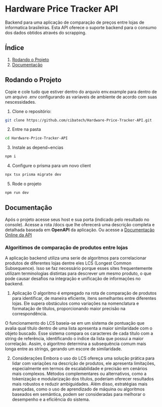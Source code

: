 # Hardware Price Tracker API
Backend para uma aplicação de comparação de preços entre lojas de informatica brasileiras. Esta API oferece o suporte backend para o consumo dos dados obtidos através do scrapping. 

## Índice

1. [Rodando o Projeto](#rodando-o-projeto)
1. [Documentação](#documentação)

## Rodando o Projeto

Copie e cole tudo que estiver dentro do arquvio env.example para dentro de um arquivo .env configurando as variaveis de ambiente de acordo com suas nescessidades. 

1. Clone o repositório:
```bash
git clone https://github.com/cibatech/Hardware-Price-Tracker-API.git
```

2. Entre na pasta
```bash
cd Hardware-Price-Tracker-API
```

3. Instale as depend~encias
```bash
npm i 
```

4. Configure o prisma para um novo client
```bash
npx tsx prisma migrate dev
```

5. Rode o projeto
```bash
npm run dev
```

## Documentação
Após o projeto acesse seus host e sua porta (indicado pelo resultado no console). Acesse a rota /docs que lhe oferecerá uma descrição completa e detalhada baseada em **OpenAPI** da aplicação. 
Ou acesse a <a href="https://hardware-price-tracker-api.onrender.com/docs">Documentação Online da API</a>

### Algoritimos de comparação de produtos entre lojas

A aplicação backend utiliza uma serie de algoritmos para correlacionar produtos de diferentes lojas dentre eles LCS (Longest Common Subsequence). Isso se faz necessário porque esses sites frequentemente utilizam terminologias distintas para descrever um mesmo produto, o que pode causar desafios na integração e unificação de informações no backend.

1. Aplicação
O algoritmo é empregado na rota de comparação de produtos para identificar, de maneira eficiente, itens semelhantes entre diferentes lojas. Ele supera obstáculos como variações na nomenclatura e formatação de títulos, proporcionando maior precisão na correspondência.

O funcionamento do LCS baseia-se em um sistema de pontuação que avalia qual título dentro de uma lista apresenta a maior similaridade com o objeto buscado. Esse sistema compara os caracteres de cada título com a string de referência, identificando o índice da lista que possui a maior correlação. Assim, o algoritmo determina a subsequência comum mais longa entre as strings, gerando um escore de similaridade.

2. Considerações
Embora o uso do LCS ofereça uma solução prática para lidar com variações na descrição de produtos, ele apresenta limitações, especialmente em termos de escalabilidade e precisão em cenários mais complexos. Métodos complementares ou alternativos, como a tokenização e modularização dos títulos, poderiam oferecer resultados mais robustos e reduzir ambiguidades. Além disso, estratégias mais avançadas, como o uso de aprendizado de máquina ou algoritmos baseados em semântica, podem ser consideradas para melhorar o desempenho e a eficiência do sistema.
